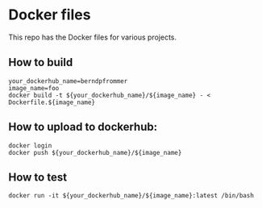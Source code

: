 # Docker files


This repo has the Docker files for various projects.

## How to build

```
your_dockerhub_name=berndpfrommer
image_name=foo
docker build -t ${your_dockerhub_name}/${image_name} - < Dockerfile.${image_name}
```

## How to upload to dockerhub:
```
docker login
docker push ${your_dockerhub_name}/${image_name}
```

## How to test

```
docker run -it ${your_dockerhub_name}/${image_name}:latest /bin/bash
```
